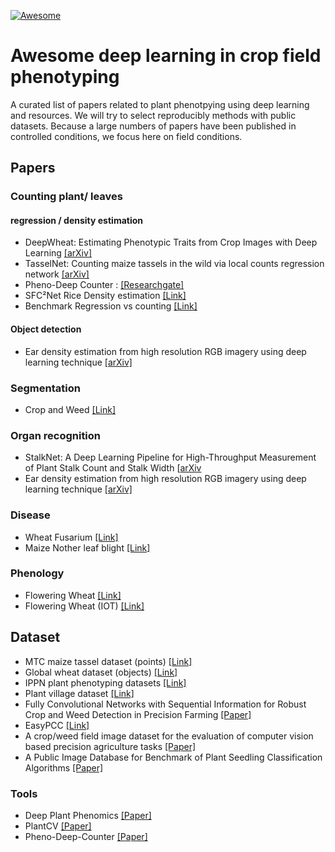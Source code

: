 [![Awesome](https://awesome.re/badge-flat.svg)](https://awesome.re)

# Awesome deep learning in crop field phenotyping
A curated list of papers related to plant phenotpying using deep learning and resources. We will try to select reproducibly methods with public datasets. Because a large numbers of papers have been published in controlled conditions, we focus here on field conditions. 


## Papers

### Counting plant/ leaves
#### regression / density estimation
- DeepWheat: Estimating Phenotypic Traits from Crop Images with Deep Learning [[arXiv]](https://arxiv.org/abs/1710.00241)
- TasselNet: Counting maize tassels in the wild via local counts regression network [[arXiv]](https://arxiv.org/abs/1707.02290)
- Pheno-Deep Counter : [[Researchgate]](https://www.researchgate.net/publication/326991923_Pheno-Deep_Counter_a_unified_and_versatile_deep_learning_architecture_for_leaf_counting)
- SFC²Net Rice Density estimation [[Link]](https://spj.sciencemag.org/journals/plantphenomics/2020/1375957/)
- Benchmark Regression vs counting [[Link]](http://eprints.lincoln.ac.uk/id/eprint/44001/1/ALiCAT_RAL.pdf)

#### Object detection 
- Ear density estimation from high resolution RGB imagery using deep learning technique [[arXiv]](https://www.researchgate.net/publication/328512173_Ear_density_estimation_from_high_resolution_RGB_imagery_using_deep_learning_technique)

### Segmentation
- Crop and Weed [[Link]](https://arxiv.org/pdf/1806.03412.pdf)

### Organ recognition
- StalkNet: A Deep Learning Pipeline for High-Throughput Measurement of Plant Stalk Count and Stalk Width [[arXiv](https://www.ri.cmu.edu/wp-content/uploads/2017/11/FSR.pdf)
- Ear density estimation from high resolution RGB imagery using deep learning technique [[arXiv]](https://www.researchgate.net/publication/328512173_Ear_density_estimation_from_high_resolution_RGB_imagery_using_deep_learning_technique)

### Disease
 - Wheat Fusarium [[Link]](https://www.mdpi.com/2072-4292/13/1/26)
 - Maize Nother leaf blight [[Link]](https://acsess.onlinelibrary.wiley.com/doi/full/10.2135/tppj2019.03.0006)
### Phenology 
- Flowering Wheat [[Link]](https://academic.oup.com/gigascience/article/8/11/giz120/5631860)
- Flowering Wheat (IOT) [[Link]](https://www.sciencedirect.com/science/article/abs/pii/S0378429019321604)

## Dataset
- MTC maize tassel dataset (points) [[Link]](https://github.com/poppinace/mtc)
- Global wheat dataset (objects) [[Link]](https://zenodo.org/record/4298502#.YHoFsugzZPZ)
- IPPN plant phenotyping datasets [[Link]](https://www.plant-phenotyping.org/datasets-home)
- Plant village dataset [[Link]](https://www.plant-image-analysis.org/dataset)
- Fully Convolutional Networks with Sequential Information for Robust Crop and Weed Detection in Precision Farming [[Paper]](https://arxiv.org/pdf/1806.03412.pdf)
- EasyPCC [[Link]](https://www.mdpi.com/1424-8220/17/4/798/htm)
- A crop/weed field image dataset for the evaluation of computer vision based precision agriculture tasks [[Paper]](https://pdfs.semanticscholar.org/58a0/9b1351ddb447e6abdede7233a4794d538155.pdf)
- A Public Image Database for Benchmark of Plant Seedling Classification Algorithms [[Paper]](https://arxiv.org/pdf/1711.05458.pdf)



### Tools 
- Deep Plant Phenomics [[Paper]](https://www.frontiersin.org/articles/10.3389/fpls.2017.01190/full)
- PlantCV [[Paper]](https://peerj.com/articles/4088/)
- Pheno-Deep-Counter [[Paper]](https://bitbucket.org/tuttoweb/pheno-deep-counter)
